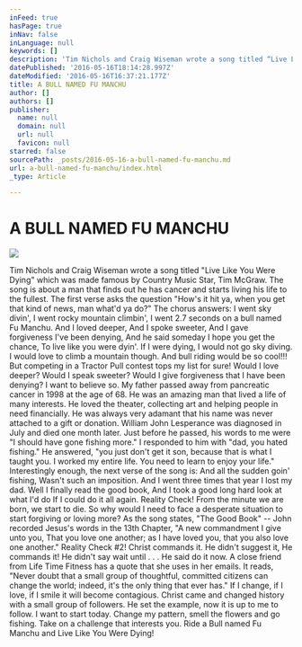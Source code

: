 ```yaml
---
inFeed: true
hasPage: true
inNav: false
inLanguage: null
keywords: []
description: 'Tim Nichols and Craig Wiseman wrote a song titled “Live Like You Were Dying” which was made famous by Country Music Star, Tim McGraw. The song is about a man that finds out he has cancer and starts living his life to the fullest. The first verse asks the question “How’s it hit ya, when you get that kind of news, man what’d ya do?” The chorus answers: I went sky divin’, I went rocky mountain climbin’, I went 2.7 seconds on a bull named Fu Manchu. And I loved deeper, And I spoke sweeter, And I gave forgiveness I’ve been denying, And he said someday I hope you get the chance, To live like you were dyin’. If I were dying, I would not go sky diving. I would love to climb a mountain though. And bull riding would be so cool!!! But competing in a Tractor Pull contest tops my list for sure! Would I love deeper? Would I speak sweeter? Would I give forgiveness that I have been denying? I want to believe so. My father passed away from pancreatic cancer in 1998 at the age of 68. He was an amazing man that lived a life of many interests. He loved the theater, collecting art and helping people in need financially. He was always very adamant that his name was never attached to a gift or donation. William John Lesperance was diagnosed in July and died one month later. Just before he passed, his words to me were “I should have gone fishing more.” I responded to him with “dad, you hated fishing.” He answered, “you just don’t get it son, because that is what I taught you. I worked my entire life. You need to learn to enjoy your life.” Interestingly enough, the next verse of the song is: And all the sudden goin’ fishing, Wasn’t such an imposition. And I went three times that year I lost my dad. Well I finally read the good book, And I took a good long hard look at what I’d do If I could do it all again. Reality Check! From the minute we are born, we start to die. So why would I need to face a desperate situation to start forgiving or loving more? As the song states, “The Good Book” – John recorded Jesus’s words in the 13th Chapter, “A new commandment I give unto you, That you love one another; as I have loved you, that you also love one another.” Reality Check #2! Christ commands it. He didn’t suggest it, He commands it! He didn’t say wait until . . . He said do it now. A close friend from Life Time Fitness has a quote that she uses in her emails. It reads, “Never doubt that a small group of thoughtful, committed citizens can change the world; indeed, it’s the only thing that ever has.” If I change, if I love, if I smile it will become contagious. Christ came and changed history with a small group of followers. He set the example, now it is up to me to follow. I want to start today. Change my pattern, smell the flowers and go fishing. Take on a challenge that interests you. Ride a Bull named Fu Manchu and Live Like You Were Dying!'
datePublished: '2016-05-16T18:14:28.997Z'
dateModified: '2016-05-16T16:37:21.177Z'
title: A BULL NAMED FU MANCHU
author: []
authors: []
publisher:
  name: null
  domain: null
  url: null
  favicon: null
starred: false
sourcePath: _posts/2016-05-16-a-bull-named-fu-manchu.md
url: a-bull-named-fu-manchu/index.html
_type: Article

---
```

# A BULL NAMED FU MANCHU
![](https://the-grid-user-content.s3-us-west-2.amazonaws.com/ee46eff7-1213-4d5b-8784-b67f255dc4f6.jpg)

Tim Nichols and Craig Wiseman wrote a song titled "Live Like You Were Dying" which was made famous by Country Music Star, Tim McGraw. The song is about a man that finds out he has cancer and starts living his life to the fullest. The first verse asks the question "How's it hit ya, when you get that kind of news, man what'd ya do?" The chorus answers: I went sky divin', I went rocky mountain climbin', I went 2.7 seconds on a bull named Fu Manchu. And I loved deeper, And I spoke sweeter, And I gave forgiveness I've been denying, And he said someday I hope you get the chance, To live like you were dyin'. If I were dying, I would not go sky diving. I would love to climb a mountain though. And bull riding would be so cool!!! But competing in a Tractor Pull contest tops my list for sure! Would I love deeper? Would I speak sweeter? Would I give forgiveness that I have been denying? I want to believe so. My father passed away from pancreatic cancer in 1998 at the age of 68\. He was an amazing man that lived a life of many interests. He loved the theater, collecting art and helping people in need financially. He was always very adamant that his name was never attached to a gift or donation. William John Lesperance was diagnosed in July and died one month later. Just before he passed, his words to me were "I should have gone fishing more." I responded to him with "dad, you hated fishing." He answered, "you just don't get it son, because that is what I taught you. I worked my entire life. You need to learn to enjoy your life." Interestingly enough, the next verse of the song is: And all the sudden goin' fishing, Wasn't such an imposition. And I went three times that year I lost my dad. Well I finally read the good book, And I took a good long hard look at what I'd do If I could do it all again. Reality Check! From the minute we are born, we start to die. So why would I need to face a desperate situation to start forgiving or loving more? As the song states, "The Good Book" -- John recorded Jesus's words in the 13th Chapter, "A new commandment I give unto you, That you love one another; as I have loved you, that you also love one another." Reality Check \#2! Christ commands it. He didn't suggest it, He commands it! He didn't say wait until . . . He said do it now. A close friend from Life Time Fitness has a quote that she uses in her emails. It reads, "Never doubt that a small group of thoughtful, committed citizens can change the world; indeed, it's the only thing that ever has." If I change, if I love, if I smile it will become contagious. Christ came and changed history with a small group of followers. He set the example, now it is up to me to follow. I want to start today. Change my pattern, smell the flowers and go fishing. Take on a challenge that interests you. Ride a Bull named Fu Manchu and Live Like You Were Dying!
